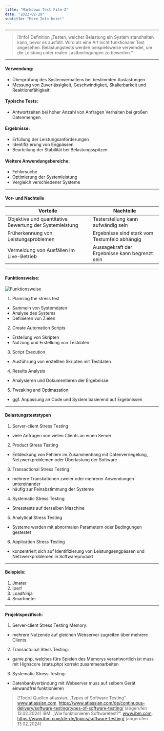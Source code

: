 ```yaml
---
title: "Markdown Test File-2"
date: "2022-02-29"
subtitle: "More Info here!"
---
```

***
>[!Info] Definition
„Testen, welcher Belastung ein System standhalten kann, bevor es ausfällt. Wird als eine Art nicht funktionaler Test angesehen. Belastungstests werden beispielsweise verwendet, um die Leistung unter realen Lastbedingungen zu bewerten.“

***
#### Verwendung:
- Überprüfung des Systemverhaltens bei bestimmten Auslastungen
- Messung von Zuverlässigkeit, Geschwindigkeit, Skalierbarkeit und Reaktionsfähigkeit
#### Typische Tests:
- Antwortzeiten bei hoher Anzahl von Anfragen  Verhalten bei großen Datenmengen
#### Ergebnisse:
- Erfüllung der Leistungsanforderungen
- Identifizierung von Engpässen
- Beurteilung der Stabilität bei Belastungsspitzen
#### Weitere Anwendungsbereiche:
- Fehlersuche
- Optimierung der Systemleistung
- Vergleich verschiedener Systeme

***

#### Vor- und Nachteile
| Vorteile | Nachteile |
| ----------- | ----------- |
| Objektive und quantitative Bewertung der Systemleistung | Testerstellung kann aufwändig sein |
| Früherkennung von Leistungsproblemen | Ergebnisse sind stark vom Testumfeld abhängig | 
| Vermeidung von Ausfällen im Live-Betrieb | Aussagekraft der Ergebnisse kann begrenzt sein |

***
#### Funktionsweise:

![Funktionsweise](Capture99999.jpg)
1. Planning the stress test
- Sammeln von Systemdaten
- Analyse des Systems 
- Definieren von Zielen
2. Create Automation Scripts
- Erstellung von Skripten
- Nutzung und Erstellung von Testdaten
3. Script Execution
- Ausführung von erstellten Skripten mit Testdaten
4. Results Analysis
- Analysieren und Dokumentieren der Ergebnisse
5. Tweaking and Optimazation
- ggf. Anpassung an Code und System basierend auf Ergebnissen

***
#### Belastungsteststypen
1. Server-client Stress Testing
- viele Anfragen von vielen Clients an einen Server
2. Product Stress Testing
- Entdeckung von Fehlern im Zusammenhang mit Datenverriegelung, Netzwerkproblemen oder Überlastung der Software
3. Transactional Stress Testing
- mehrere Transkationen zweier oder mehrerer Anwendungen untereinander
- häufig zur Feinabstimmung der Systeme
4. Systematic Stress Testing
- Stresstests auf derselben Maschine 
5. Analytical Stress Testing 
- Systeme werden mit abnormalen Parametern oder Bedingungen gestestet
6. Application Stress Testing 
- konzentriert sich auf Identifizierung von Leistungsengpässen und Netzwerkproblemen in Softwareprodukt

***
#### Beispiele:

1. Jmeter
2. Iperf
3. LoadNinja
4. Smartmeter

***
#### Projektspezifisch:

1. Server-client Stress Testing Memory:
- mehrere Nutzende auf gleichen Webserver zugreifen über mehrere Clients
2. Transactuinal Stess Testing:
- game.php, welches fürs Spielen des Memorys verantwortlich ist muss mit Highscore (stats.php) korrekt zusammenarbeiten
3. Systematic Stress Testing:
- Datenbankverbindung mit Webserver muss auf selbem Gerät einwandfrei funktionieren 

>[!Todo] Quellen
atlassian. „Types of Software Testing“. www.atlassian.com. https://www.atlassian.com/de/continuous-delivery/software-testing/types-of-software-testing/ (abgerufen 13.02.2024)
IBM. „Wie funktionieren Softwaretest?“. www.ibm.com. https://www.ibm.com/de-de/topics/software-testing/ (abgerufen 13.02.2024)